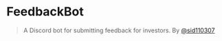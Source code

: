 # FeedbackBot

> A Discord bot for submitting feedback for investors.
> By [@sid110307](https://discord.com/users/sid110307)


